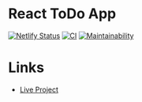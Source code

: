 # React ToDo App

[![Netlify Status](https://api.netlify.com/api/v1/badges/a308ed6c-8451-4a8b-8167-69c814fa0684/deploy-status)](https://app.netlify.com/sites/wizardly-franklin-ae9037/deploys)
[![CI](https://github.com/rustshubkinn/react-todo-app/actions/workflows/CI.yml/badge.svg)](https://github.com/rustshubkinn/react-todo-app/actions)
[![Maintainability](https://api.codeclimate.com/v1/badges/c5fa3a32695e3a8f1c56/maintainability)](https://codeclimate.com/github/rustshubkinn/react-todo-app/maintainability)

# Links

- [Live Project](https://wizardly-franklin-ae9037.netlify.app/)

